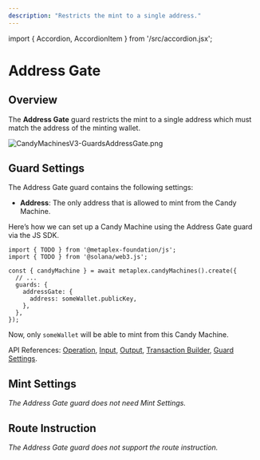 ```yaml
---
description: "Restricts the mint to a single address."
---
```


import { Accordion, AccordionItem } from '/src/accordion.jsx';

# Address Gate

## Overview

The **Address Gate** guard restricts the mint to a single address which must match the address of the minting wallet.

![CandyMachinesV3-GuardsAddressGate.png](/assets/candy-machine-v3/CandyMachinesV3-GuardsAddressGate.png#radius)

## Guard Settings

The Address Gate guard contains the following settings:

- **Address**: The only address that is allowed to mint from the Candy Machine.

<Accordion>
<AccordionItem title="JS SDK" open={true}>
<div className="accordion-item-padding">

Here’s how we can set up a Candy Machine using the Address Gate guard via the JS SDK.

```tsx
import { TODO } from '@metaplex-foundation/js';
import { TODO } from '@solana/web3.js';

const { candyMachine } = await metaplex.candyMachines().create({
  // ...
  guards: {
    addressGate: {
      address: someWallet.publicKey,
    },
  },
});
```

Now, only `someWallet` will be able to mint from this Candy Machine.

API References: [Operation](https://metaplex-foundation.github.io/js/classes/js.CandyMachineClient.html#create), [Input](https://metaplex-foundation.github.io/js/types/js.CreateCandyMachineInput.html), [Output](https://metaplex-foundation.github.io/js/types/js.CreateCandyMachineOutput.html), [Transaction Builder](https://metaplex-foundation.github.io/js/classes/js.CandyMachineBuildersClient.html#create), [Guard Settings](https://metaplex-foundation.github.io/js/types/js.AddressGateGuardSettings.html).

</div>
</AccordionItem>
</Accordion>    

## Mint Settings

*The Address Gate guard does not need Mint Settings.*

## Route Instruction

*The Address Gate guard does not support the route instruction.*
